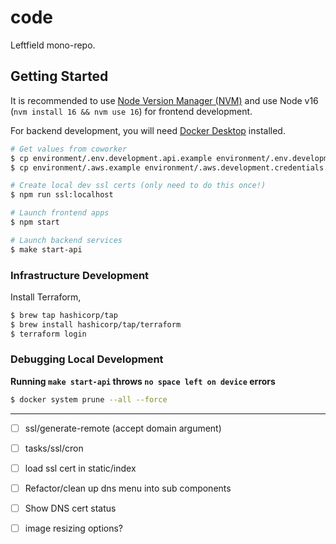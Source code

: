 # code

Leftfield mono-repo.

## Getting Started

It is recommended to use [Node Version Manager (NVM)](https://github.com/nvm-sh/nvm) and use Node v16 (`nvm install 16 && nvm use 16`) for frontend development.

For backend development, you will need [Docker Desktop](https://www.docker.com/products/docker-desktop) installed.

```sh
# Get values from coworker
$ cp environment/.env.development.api.example environment/.env.development.api
$ cp environment/.aws.example environment/.aws.development.credentials

# Create local dev ssl certs (only need to do this once!)
$ npm run ssl:localhost

# Launch frontend apps
$ npm start

# Launch backend services
$ make start-api
```

### Infrastructure Development

Install Terraform,

```sh
$ brew tap hashicorp/tap
$ brew install hashicorp/tap/terraform
$ terraform login
```

### Debugging Local Development

**Running `make start-api` throws `no space left on device` errors**

```sh
$ docker system prune --all --force
```

---

- [ ] ssl/generate-remote (accept domain argument)
- [ ] tasks/ssl/cron
- [ ] load ssl cert in static/index

- [ ] Refactor/clean up dns menu into sub components
 - [ ] Show DNS cert status

- [ ] image resizing options?
